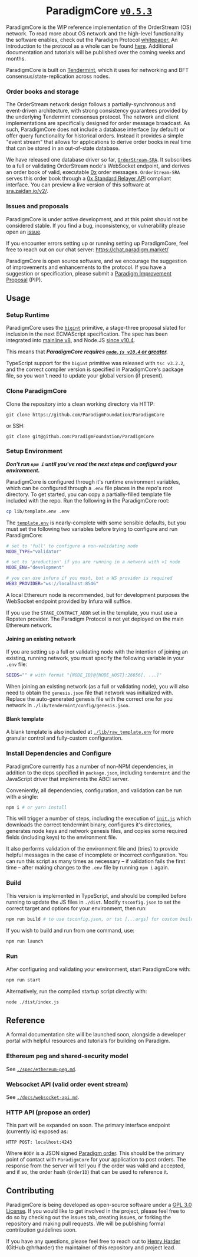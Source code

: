 
<h1 align="center">
  ParadigmCore
  <a href="https://github.com/ParadigmFoundation/ParadigmCore/pull/24">
    <code>v0.5.3</code>
  </a>
</h1>

ParadigmCore is the WIP reference implementation of the OrderStream (OS) network. To read more about OS network and the high-level functionality the software enables, check out the Paradigm Protocol [whitepaper.](https://paradigm.market/whitepaper) An introduction to the protocol as a whole can be found [here](https://docs.paradigm.market/overview/introduction.html). Additional documentation and tutorials will be published over the coming weeks and months.

ParadigmCore is built on [Tendermint](https://tendermint.com/), which it uses for networking and BFT consensus/state-replication across nodes.

### Order books and storage
The OrderStream network design follows a partially-synchronous and event-driven architecture, with strong consistency guarantees provided by the underlying Tendermint consensus protocol. The network and client implementations are specifically designed for order message broadcast. As such, ParadigmCore does not include a database interface (by default) or offer query functionality for historical orders. Instead it provides a simple "event stream" that allows for applications to derive order books in real time that can be stored in an out-of-state database.

We have released one database driver so far, [`OrderStream-SRA`](https://github.com/ParadigmFoundation/OrderStream-SRA). It subscribes to a full or validating OrderStream node's WebSocket endpoint, and derives an order book of valid, executable [0x](https://0x.org) order messages. `OrderStream-SRA` serves this order book through a [0x Standard Relayer API](https://github.com/0xProject/standard-relayer-api) compliant interface. You can preview a live version of this software at [sra.zaidan.io/v2/](https://sra.zaidan.io/v2/). 

### Issues and proposals
ParadigmCore is under active development, and at this point should not be considered stable. If you find a bug, inconsistency, or vulnerability please open an [issue](https://github.com/paradigmfoundation/paradigmcore/issues).

If you encounter errors setting up or running setting up ParadigmCore, feel free to reach out on our chat server: https://chat.paradigm.market/

ParadigmCore is open source software, and we encourage the suggestion of improvements and enhancements to the protocol. If you have a suggestion or specification, please submit a [Paradigm Improvement Proposal](https://github.com/paradigmfoundation/pips) (PIP). 

## Usage

### Setup Runtime

ParadigmCore uses the [`bigint`](https://github.com/tc39/proposal-bigint) primitive, a stage-three proposal slated for inclusion in the next ECMAScript specification. The spec has been integrated into [mainline v8](https://v8.dev/blog/bigint), and Node.JS [since v10.4](https://github.com/nodejs/node/blob/master/doc/changelogs/CHANGELOG_V10.md#2018-06-06-version-1040-current-mylesborins).

This means that ___ParadigmCore requires [`node.js v10.4` or greater](https://github.com/nodejs/node/releases).___ 

TypeScript support for the `bigint` primitive was released with `tsc v3.2.2`, and the correct compiler version is specified in ParadigmCore's package file, so you won't need to update your global version (if present).

### Clone ParadigmCore

Clone the repository into a clean working directory via HTTP:

`git clone https://github.com/ParadigmFoundation/ParadigmCore`

or SSH:

`git clone git@github.com:ParadigmFoundation/ParadigmCore`

### Setup Environment

___Don't run `npm i` until you've read the next steps and configured your environment.___

ParadigmCore is configured through it's runtime environment variables, which can be configured through a `.env` file places in the repo's root directory. To get started, you can copy a partially-filled template file included with the repo. Run the following in the ParadigmCore root:
```bash
cp lib/template.env .env
```
The [`template.env`](./lib/template.env) is nearly-complete with some sensible defaults, but you must set the following two variables before trying to configure and run ParadigmCore:
```bash
# set to 'full' to configure a non-validating node
NODE_TYPE="validator"

# set to 'production' if you are running in a network with >1 node
NODE_ENV="development" 

# you can use infura if you must, but a WS provider is required
WEB3_PROVIDER="ws://localhost:8546"
```
A local Ethereum node is recommended, but for development purposes the WebSocket endpoint provided by Infura will suffice.

If you use the `STAKE_CONTRACT_ADDR` set in the template, you must use a Ropsten provider. The Paradigm Protocol is not yet deployed on the main Ethereum network.

#### Joining an existing network
If you are setting up a full or validating node with the intention of joining an existing, running network, you must specify the following variable in your `.env` file:
```bash
SEEDS="" # with format "{NODE_ID}@{NODE_HOST}:26656[, ...]"
```

When joining an existing network (as a full or validating node), you will also need to obtain the `genesis.json` file that network was initialized with. Replace the auto-generated genesis file with the correct one for you network in `./lib/tendermint/config/genesis.json`.

#### Blank template

A blank template is also included at [`./lib/raw_template.env`](./lib/raw_template.env) for more granular control and fully-custom configuration.

### Install Dependencies and Configure
ParadigmCore currently has a number of non-NPM dependencies, in addition to the deps specified in `package.json`, including `tendermint` and the JavaScript driver that implements the ABCI server.

Conveniently, all dependencies, configuration, and validation can be run with a single:
``` bash
npm i # or yarn install
```

This will trigger a number of steps, including the execution of [`init.js`](./init.js) which downloads the correct tendermint binary, configures it's directories, generates node keys and network genesis files, and copies some required fields (including keys) to the environment file.

It also performs validation of the environment file and (tries) to provide helpful messages in the case of incomplete or incorrect configuration. You can run this script as many times as necessary – if validation fails the first time – after making changes to the `.env` file by running `npm i` again.

### Build
This version is implemented in TypeScript, and should be compiled before running to update the JS files in `./dist`. Modify `tsconfig.json` to set the correct target and options for your environment, then run:
```bash
npm run build # to use tsconfig.json, or tsc [...args] for custom build
```
If you wish to build and run from one command, use:
```bash
npm run launch
```

### Run
After configuring and validating your environment, start ParadigmCore with: 
```bash
npm run start
```

Alternatively, run the compiled startup script directly with:
```bash
node ./dist/index.js
```

## Reference
A formal documentation site will be launched soon, alongside a developer portal with helpful resources and tutorials for building on Paradigm.

### Ethereum peg and shared-security model
See [`./spec/ethereum-peg.md`](./spec/ethereum-peg-spec.md).

### Websocket API (valid order event stream)
See [`./docs/websocket-api.md`](./docs/websocket-api.md).

### HTTP API (propose an order)
This part will be expanded on soon. The primary interface endpoint (currently is) exposed as:
```
HTTP POST: localhost:4243
```
Where `BODY` is a JSON signed [Paradigm order](https://github.com/ParadigmFoundation/ParadigmConnect). This should be the primary point of contact with `ParadigmCore` for your application to post orders. The response from the server will tell you if the order was valid and accepted, and if so, the order hash (`OrderID`) that can be used to reference it.

## Contributing

ParadigmCore is being developed as open-source software under a [GPL 3.0 License](./LICENSE). If you would like to get involved in the project, please feel free to do so by checking out the issues tab, creating issues, or forking the repository and making pull requests. We will be publishing formal contribution guidelines soon.

If you have any questions, please feel free to reach out to [Henry Harder](mailto:henry@paradigm.market) (GitHub @hrharder) the maintainer of this repository and project lead.
